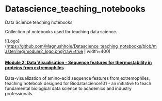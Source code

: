 # Datascience_teaching_notebooks
Data Science teaching notebooks

Collection of notebooks used for teaching data science.

![Logo](https://github.com/Magnushhoie/Datascience_teaching_notebooks/blob/master/img/module2_logo.png?raw=true | width=400)
#### [Module 2: Data Visualisation - Sequence features for thermostability in proteins from extremophiles](https://github.com/Magnushhoie/Datascience_teaching_notebooks/blob/master/Module_2_Sequence_DataVisualization__public_MH_AFS.ipynb)
Data-visualization of amino-acid sequence features from extremophiles, teaching notebook designed for Biodatascience101 - an initiative to teach fundamental biological data science to academics and industry professionals.
